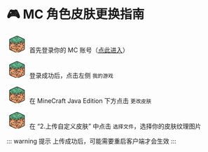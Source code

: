 # 🎮 MC 角色皮肤更换指南

<style>.tks-skin { width: 80vw; max-width: 40vh !important; display: none }</style>
<img class="tks-skin" src="./assets/tks-skin.png">

![](./assets/mc-logo.svg) 首先登录你的 MC 账号（[点此进入](https://www.minecraft.net/zh-hans/profile)）

![](./assets/mc-logo.svg) 登录成功后，点击左侧 `我的游戏`

![](./assets/mc-logo.svg) 在 MineCraft Java Edition 下方点击 `更改皮肤`

![](./assets/mc-logo.svg) 在 “2.上传自定义皮肤” 中点击 `选择文件`，选择你的皮肤纹理图片

::: warning 提示
上传成功后，可能需要重启客户端才会生效
:::
